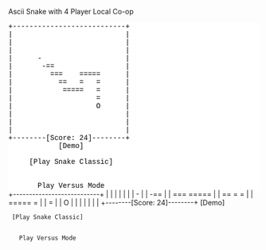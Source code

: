 Ascii Snake with 4 Player Local Co-op

<div style="font-family: SFMono-Regular,Menlo,Monaco,Consolas,Liberation Mono,Courier New,monospace;font-size:14px;white-space: pre;background-color: #ffffff; color: #000000;"><div>+---------------------------+</div><div>|                           |</div><div>|                           |</div><div>|                           |</div><div>|      -                    |</div><div>|       -==                 |</div><div>|         ===    =====      |</div><div>|           ==   =   =      |</div><div>|            =====   =      |</div><div>|                    =      |</div><div>|                    O      |</div><div>|                           |</div><div>|                           |</div><div>|                           |</div><div>+--------[Score: 24]--------+</div><div>            [Demo]           </div><div>                             </div><div>     [Play Snake Classic]    </div><div>                             </div><div>                             </div><div>       Play Versus Mode      </div></div>
+---------------------------+
|                           |
|                           |
|                           |
|      -                    |
|       -==                 |
|         ===    =====      |
|           ==   =   =      |
|            =====   =      |
|                    =      |
|                    O      |
|                           |
|                           |
|                           |
+--------[Score: 24]--------+
            [Demo]           
                             
     [Play Snake Classic]    
                             
                             
       Play Versus Mode      
